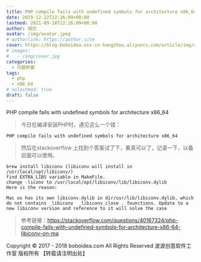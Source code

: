 ```yaml
---
title: PHP compile fails with undefined symbols for architecture x86_64
date: 2019-12-22T22:26:09+08:00
lastmod: 2021-09-28T22:26:09+08:00
author: 胡巴
avatar: /img/avatar.jpeg
# authorlink: https://author.site
cover: https://blog-boboidea.oss-cn-hangzhou.aliyuncs.com/article/img/cover.jpg
# images:
#   - /img/cover.jpg
categories:
  - 问题积累
tags:
  - php
  - x86_64
# nolastmod: true
draft: false
---
```


PHP compile fails with undefined symbols for architecture x86_64

<!--more-->

> 今日在编译安装PHP时，遇见这么一个错：

```
PHP compile fails with undefined symbols for architecture x86_64
```

> 然后在stackoverflow 上找到个答案试了下，果真可以了，记录一下，以备后面可以使用。

```
brew install libiconv (libiconv will install in /usr/local/opt/libiconv/)
find EXTRA_LIBS variable in MakeFile.
change -liconv to /usr/local/opt/libiconv/lib/libiconv.dylib
Here is the reason:

Mac os has its own libiconv.dylib in dir/usr/lib/libiconv.dylib, which do not contains _libiconv  _libiconv_close . founctions. Update to a new libiconv version and reference to it will solve the case
```

> 参考链接：https://stackoverflow.com/questions/40167324/php-compile-fails-with-undefined-symbols-for-architecture-x86-64-libiconv-on-ma

<!--declare-declare-->

Copyright &copy; 2017 - 2018 boboidea.com All Rights Reserved 波波创意软件工作室 版权所有 【转载请注明出处】
